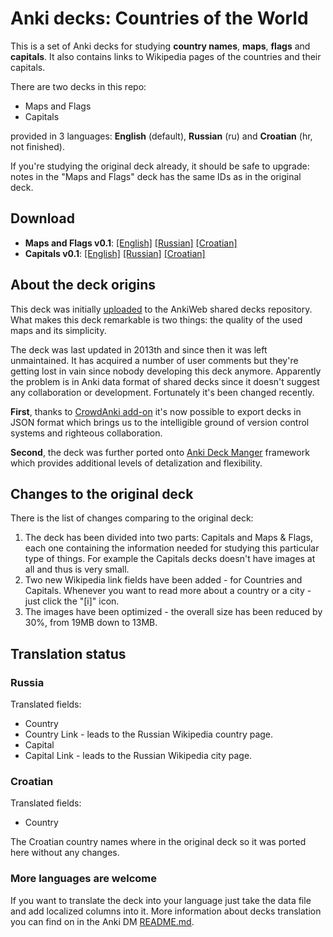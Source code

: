 # Anki decks: Countries of the World

This is a set of Anki decks for studying **country names**, **maps**, **flags** and **capitals**.
It also contains links to Wikipedia pages of the countries and their capitals.

There are two decks in this repo:

- Maps and Flags
- Capitals

provided in 3 languages: **English** (default), **Russian** (ru) and **Croatian** (hr, not finished).

If you're studying the original deck already, it should be safe to upgrade: notes in the "Maps and Flags"
deck has the same IDs as in the original deck.

## Download

- **Maps and Flags v0.1**:
  [[English]](https://github.com/OnkelTem/anki-dm-countries/releases/download/v0.1/Geography__MapsFlags.apkg)
  [[Russian]](https://github.com/OnkelTem/anki-dm-countries/releases/download/v0.1/Geography__MapsFlags.ru.apkg)
  [[Croatian]](https://github.com/OnkelTem/anki-dm-countries/releases/download/v0.1/Geography__MapsFlags.hr.apkg)
- **Capitals v0.1**:
  [[English]](https://github.com/OnkelTem/anki-dm-countries/releases/download/v0.1/Geography__Capitals.apkg)
  [[Russian]](https://github.com/OnkelTem/anki-dm-countries/releases/download/v0.1/Geography__Capitals.ru.apkg)
  [[Croatian]](https://github.com/OnkelTem/anki-dm-countries/releases/download/v0.1/Geography__Capitals.hr.apkg)

## About the deck origins

This deck was initially [uploaded](https://ankiweb.net/shared/info/2915332392) to the AnkiWeb shared decks repository.
What makes this deck remarkable is two things: the quality of the used maps and its simplicity.

The deck was last updated in 2013th and since then it was left unmaintained. It has acquired a number of
user comments but they're getting lost in vain since nobody developing this deck anymore. Apparently the problem
is in Anki data format of shared decks since it doesn't suggest any collaboration or development. Fortunately it's been
changed recently.

**First**, thanks to [CrowdAnki add-on](https://github.com/Stvad/CrowdAnki) it's now possible to
export decks in JSON format which brings us to the intelligible ground of version control systems and righteous collaboration.

**Second**, the deck was further ported onto [Anki Deck Manger](https://github.com/OnkelTem/anki-dm) framework which
provides additional levels of detalization and flexibility.

## Changes to the original deck

There is the list of changes comparing to the original deck:

1. The deck has been divided into two parts: Capitals and Maps & Flags, each one containing the
information needed for studying this particular type of things. For example the Capitals decks doesn't have
images at all and thus is very small.
1. Two new Wikipedia link fields have been added - for Countries and Capitals. Whenever you want to read 
more about a country or a city - just click the "[i]" icon. 
1. The images have been optimized - the overall size has been reduced by 30%, from 19MB down to 13MB.

## Translation status

### Russia

Translated fields:

- Country
- Country Link - leads to the Russian Wikipedia country page.
- Capital
- Capital Link - leads to the Russian Wikipedia city page.

### Croatian

Translated fields:

- Country

The Croatian country names where in the original deck so it was ported here without any changes.

### More languages are welcome

If you want to translate the deck into your language just take the data file and add localized
columns into it. More information about decks translation you can find on in 
the Anki DM [README.md](https://github.com/OnkelTem/anki-dm#data-translation). 
 
